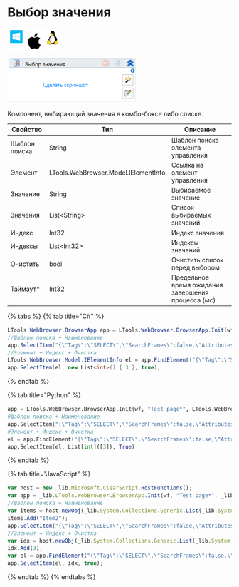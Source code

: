 # Выбор значения

![](../../../resources/activities/basic/browser/image-100-1-1-1-1-1-1-1-2-272.png)

![](../../../resources/activities/basic/browser/image-353.png)

Компонент, выбирающий значения в комбо-боксе либо списке.

| Свойство      | Тип                                  | Описание                                           |
| ------------- | ------------------------------------ | -------------------------------------------------- |
| Шаблон поиска | String                               | Шаблон поиска элемента управления                  |
| Элемент       | LTools.WebBrowser.Model.IElementInfo | Ссылка на элемент управления                       |
| Значение      | String                               | Выбираемое значение                                |
| Значения      | List\<String>                        | Список выбираемых значений                         |
| Индекс        | Int32                                | Индекс значения                                    |
| Индексы       | List\<Int32>                         | Индексы значений                                   |
| Очистить      | bool                                 | Очистить список перед выбором                      |
| Таймаут\*     | Int32                                | Предельное время ожидания завершения процесса (мс) |

{% tabs %}
{% tab title="C#" %}
```csharp
LTools.WebBrowser.BrowserApp app = LTools.WebBrowser.BrowserApp.Init(wf, "Test page*", LTools.WebBrowser.Model.BrowserTypes_Short.IE);
//Шаблон поиска + Наименование
app.SelectItem("{\"Tag\":\"SELECT\",\"SearchFrames\":false,\"Attributes\":[{\"Key\":\"ID\",\"Value\":\"lstbxList\"}]}", new List<string>() { "Item2" });
//Элемент + Индекс + Очистка
LTools.WebBrowser.Model.IElementInfo el = app.FindElement("{\"Tag\":\"SELECT\",\"SearchFrames\":false,\"Attributes\":[{\"Key\":\"ID\",\"Value\":\"lstbxList\"}]}");
app.SelectItem(el, new List<int>() { 3 }, true);
```
{% endtab %}

{% tab title="Python" %}
```python
app = LTools.WebBrowser.BrowserApp.Init(wf, "Test page*", LTools.WebBrowser.Model.BrowserTypes_Short.IE)
#Шаблон поиска + Наименование
app.SelectItem("{\"Tag\":\"SELECT\",\"SearchFrames\":false,\"Attributes\":[{\"Key\":\"ID\",\"Value\":\"lstbxList\"}]}", List[System.String](["Item2"]))
#Элемент + Индекс + Очистка
el = app.FindElement("{\"Tag\":\"SELECT\",\"SearchFrames\":false,\"Attributes\":[{\"Key\":\"ID\",\"Value\":\"lstbxList\"}]}")
app.SelectItem(el, List[int]([3]), True)
```
{% endtab %}

{% tab title="JavaScript" %}
```javascript
var host = new _lib.Microsoft.ClearScript.HostFunctions();
var app = _lib.LTools.WebBrowser.BrowserApp.Init(wf, "Test page*", _lib.LTools.WebBrowser.Model.BrowserTypes_Short.IE);
//Шаблон поиска + Наименование
var items = host.newObj(_lib.System.Collections.Generic.List(_lib.System.String));
items.Add("Item2");
app.SelectItem("{\"Tag\":\"SELECT\",\"SearchFrames\":false,\"Attributes\":[{\"Key\":\"ID\",\"Value\":\"lstbxList\"}]}", items);
//Элемент + Индекс + Очистка
var idx = host.newObj(_lib.System.Collections.Generic.List(_lib.System.Int32));
idx.Add(3);
var el = app.FindElement("{\"Tag\":\"SELECT\",\"SearchFrames\":false,\"Attributes\":[{\"Key\":\"ID\",\"Value\":\"lstbxList\"}]}");
app.SelectItem(el, idx, true);
```
{% endtab %}
{% endtabs %}
